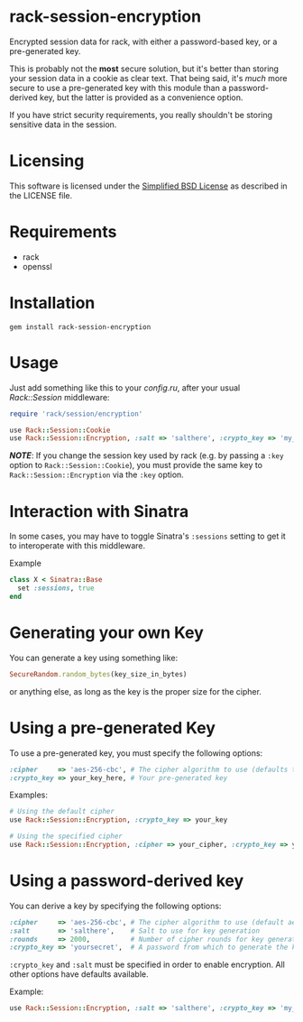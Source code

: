 rack-session-encryption
======================

Encrypted session data for rack, with either a password-based key, or a pre-generated key.

This is probably not the **most** secure solution, but it's better than storing your session
data in a cookie as clear text. That being said, it's _much_ more secure to use a
pre-generated key with this module than a password-derived key, but the latter is
provided as a convenience option.
 
If you have strict security requirements, you really shouldn't be storing sensitive data in
the session.

Licensing
=========

This software is licensed under the [Simplified BSD License](http://en.wikipedia.org/wiki/BSD_licenses#2-clause_license_.28.22Simplified_BSD_License.22_or_.22FreeBSD_License.22.29) as described in the LICENSE file.

Requirements
============

* rack
* openssl

Installation
============

    gem install rack-session-encryption

Usage
=====

Just add something like this to your _config.ru_, after your usual _Rack::Session_ middleware:

```ruby
require 'rack/session/encryption'

use Rack::Session::Cookie
use Rack::Session::Encryption, :salt => 'salthere', :crypto_key => 'my_secret'
```

***NOTE***: If you change the session key used by rack (e.g. by passing a ``:key`` option to ``Rack::Session::Cookie``),
you must provide the same key to ``Rack::Session::Encryption`` via the ``:key`` option.

Interaction with Sinatra
========================

In some cases, you may have to toggle Sinatra's ``:sessions`` setting to get it to interoperate with this middleware.

Example
```ruby
class X < Sinatra::Base
  set :sessions, true
end
```

Generating your own Key
=======================

You can generate a key using something like:
```ruby
SecureRandom.random_bytes(key_size_in_bytes)
```
or anything else, as long as the key is the proper size for the cipher.

Using a pre-generated Key
=========================

To use a pre-generated key, you must specify the following options:
```ruby
:cipher     => 'aes-256-cbc', # The cipher algorithm to use (defaults to aes-256-cbc)
:crypto_key => your_key_here, # Your pre-generated key
```

Examples:
```ruby
# Using the default cipher
use Rack::Session::Encryption, :crypto_key => your_key

# Using the specified cipher
use Rack::Session::Encryption, :cipher => your_cipher, :crypto_key => your_key
```

Using a password-derived key
=============================

You can derive a key by specifying the following options:
```ruby
:cipher     => 'aes-256-cbc', # The cipher algorithm to use (default aes-256-cbc)
:salt       => 'salthere',    # Salt to use for key generation
:rounds     => 2000,          # Number of cipher rounds for key generation (default: 2000)
:crypto_key => 'yoursecret',  # A password from which to generate the key
```

``:crypto_key`` and ``:salt`` must be specified in order to enable encryption.
All other options have defaults available.

Example:
```ruby
use Rack::Session::Encryption, :salt => 'salthere', :crypto_key => 'my_secret'
```

